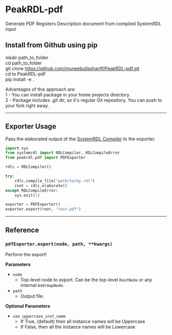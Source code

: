 # PeakRDL-pdf
Generate PDF Registers Description document from compiled SystemRDL input  

## Install from Github using pip
mkdir path_to_folder  
cd path_to_folder  
git clone https://github.com/muneebullashariff/PeakRDL-pdf.git  
cd to PeakRDL-pdf   
pip install -e .      


Advantages of this approach are:  
1 - You can install package in your home projects directory.   
2 - Package includes .git dir, so it's regular Git repository. You can push to your fork right away.    

--------------------------------------------------------------------------------

## Exporter Usage
Pass the elaborated output of the [SystemRDL Compiler](https://github.com/muneebullashariff/systemrdl-compiler)
to the exporter.

```python
import sys
from systemrdl import RDLCompiler, RDLCompileError
from peakrdl.pdf import PDFExporter

rdlc = RDLCompiler()

try:
    rdlc.compile_file("path/to/my.rdl")
    root = rdlc.elaborate()
except RDLCompileError:
    sys.exit(1)

exporter = PDFExporter()
exporter.export(root, "test.pdf")
```
--------------------------------------------------------------------------------

## Reference

### `pdfExporter.export(node, path, **kwargs)`
Perform the export!

**Parameters**

* `node`
    * Top-level node to export. Can be the top-level `RootNode` or any internal `AddrmapNode`.
* `path`
    * Output file.

**Optional Parameters**

* `use_uppercase_inst_name`
    * If True, (default) then all instance names will be Uppercase 
    * If False, then all the instance names will be Lowercase

